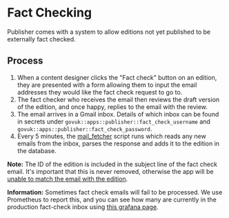 # Fact Checking

Publisher comes with a system to allow editions not yet published to be externally fact checked.

## Process

1. When a content designer clicks the "Fact check" button on an edition, they are presented with a form allowing them to input the email addresses they would like the fact check request to go to.
1. The fact checker who receives the email then reviews the draft version of the edition, and once happy, replies to the email with the review.
1. The email arrives in a Gmail inbox. Details of which inbox can be found in secrets under `govuk::apps::publisher::fact_check_username` and `govuk::apps::publisher::fact_check_password`.
1. Every 5 minutes, the [mail_fetcher](../script/mail_fetcher) script runs which reads any new emails from the inbox, parses the response and adds it to the edition in the database.

**Note:** The ID of the edition is included in the subject line of the fact check email. It's important that this is never removed, otherwise the app will be [unable to match the email with the edition](https://docs.publishing.service.gov.uk/manual/alerts/publisher-unprocessed-fact-check-emails.html).

**Information:** Sometimes fact check emails will fail to be processed. We use Prometheus to report this, and you can see how many are currently in the production fact-check inbox using [this grafana page](https://grafana.eks.production.govuk.digital/explore?schemaVersion=1&panes=%7B%22fj9%22%3A%7B%22datasource%22%3A%22prometheus%22%2C%22queries%22%3A%5B%7B%22refId%22%3A%22A%22%2C%22expr%22%3A%22publisher_fact_check_unprocessed_emails_total%22%2C%22range%22%3Atrue%2C%22instant%22%3Atrue%2C%22datasource%22%3A%7B%22type%22%3A%22prometheus%22%2C%22uid%22%3A%22prometheus%22%7D%2C%22editorMode%22%3A%22code%22%2C%22legendFormat%22%3A%22unprocessed_emails%22%7D%5D%2C%22range%22%3A%7B%22from%22%3A%22now-30d%22%2C%22to%22%3A%22now%22%7D%7D%7D&orgId=1).
